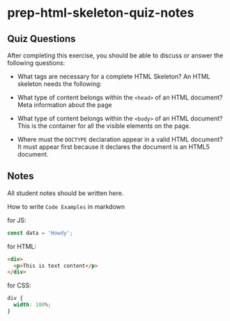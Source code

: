 # prep-html-skeleton-quiz-notes

## Quiz Questions

After completing this exercise, you should be able to discuss or answer the following questions:

- What tags are necessary for a complete HTML Skeleton?
  An HTML skeleton needs the following: <DOCTYPE> <html></html> <head></head> <body></body>

- What type of content belongs within the `<head>` of an HTML document?
  Meta information about the page

- What type of content belongs within the `<body>` of an HTML document?
  This is the container for all the visible elements on the page.

- Where must the `DOCTYPE` declaration appear in a valid HTML document?
  It must appear first because it declares the document is an HTML5 document.

## Notes

All student notes should be written here.

How to write `Code Examples` in markdown

for JS:

```javascript
const data = 'Howdy';
```

for HTML:

```html
<div>
  <p>This is text content</p>
</div>
```

for CSS:

```css
div {
  width: 100%;
}
```
